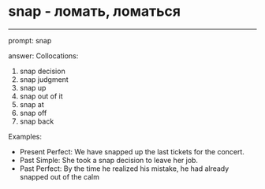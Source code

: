 # snap - ломать, ломаться

 
---------------------------

prompt:
snap

answer:
Collocations:

1. snap decision
2. snap judgment
3. snap up
4. snap out of it
5. snap at
6. snap off
7. snap back

Examples:

- Present Perfect: We have snapped up the last tickets for the concert.
- Past Simple: She took a snap decision to leave her job.
- Past Perfect: By the time he realized his mistake, he had already snapped out of the calm
